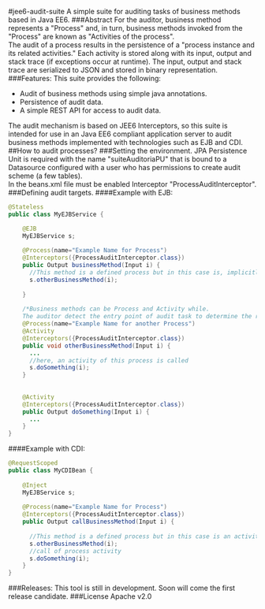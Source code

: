 #jee6-audit-suite
A simple suite for auditing tasks of business methods based in Java EE6.
###Abstract
For the auditor, business method represents a "Process" and, in turn, business methods invoked from the "Process" are known as "Activities of the process".
<br>The audit of a process results in the persistence of a "process instance and its related activities." Each activity is stored along with its input, output and stack trace (if exceptions occur at runtime). The input, output and stack trace are serialized to JSON and stored in binary representation.
###Features:
This suite provides the following:
* Audit of business methods using simple java annotations.
* Persistence of audit data.
* A simple REST API for access to audit data.

The audit mechanism is based on JEE6 Interceptors, so this suite is intended for use in an Java EE6 compliant application server to audit business methods implemented with technologies such as EJB and CDI.
##How to audit processes?
###Setting the environment.
JPA Persistence Unit is required with the name "suiteAuditoriaPU" that is bound to a Datasource configured with a user who has permissions to create audit scheme (a few tables).
<br>In the beans.xml file must be enabled Interceptor "ProcessAuditInterceptor".
###Defining audit targets.
####Example with EJB:
```java
@Stateless
public class MyEJBService {

    @EJB
    MyEJBService s;
    
    @Process(name="Example Name for Process")
    @Interceptors({ProcessAuditInterceptor.class})
    public Output businessMethod(Input i) {
      //This method is a defined process but in this case is, implicitly, an activity
      s.otherBusinessMethod(i);
      
    }
    
    /*Business methods can be Process and Activity while. 
    The auditor detect the entry point of audit task to determine the role of business method*/
    @Process(name="Example Name for another Process")
    @Activity
    @Interceptors({ProcessAuditInterceptor.class})
    public void otherBusinessMethod(Input i) {
      ...
      //here, an activity of this process is called
      s.doSomething(i);
    }
    
    
    @Activity
    @Interceptors({ProcessAuditInterceptor.class})
    public Output doSomething(Input i) {
      ...
    }
}
```
####Example with CDI:
```java
@RequestScoped
public class MyCDIBean {
    
    @Inject
    MyEJBService s;
    
    @Process(name="Example Name for Process")
    @Interceptors({ProcessAuditInterceptor.class})
    public Output callBusinessMethod(Input i) {
      
      //This method is a defined process but in this case is an activity
      s.otherBusinessMethod(i);
      //call of process activity
      s.doSomething(i);
    } 
}
```
###Releases:
This tool is still in development. Soon will come the first release candidate.
###License
Apache v2.0
